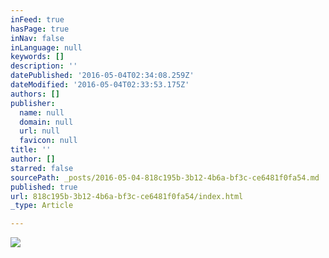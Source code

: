 ```yaml
---
inFeed: true
hasPage: true
inNav: false
inLanguage: null
keywords: []
description: ''
datePublished: '2016-05-04T02:34:08.259Z'
dateModified: '2016-05-04T02:33:53.175Z'
authors: []
publisher:
  name: null
  domain: null
  url: null
  favicon: null
title: ''
author: []
starred: false
sourcePath: _posts/2016-05-04-818c195b-3b12-4b6a-bf3c-ce6481f0fa54.md
published: true
url: 818c195b-3b12-4b6a-bf3c-ce6481f0fa54/index.html
_type: Article

---
```

![](https://the-grid-user-content.s3-us-west-2.amazonaws.com/6bdab999-9408-4587-919a-4d6ad09e79a5.jpg)
